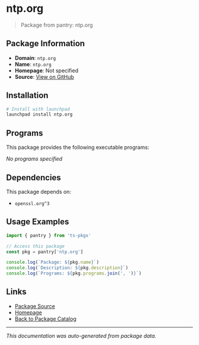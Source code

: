 # ntp.org

> Package from pantry: ntp.org

## Package Information

- **Domain**: `ntp.org`
- **Name**: `ntp.org`
- **Homepage**: Not specified
- **Source**: [View on GitHub](https://github.com/pkgxdev/pantry/tree/main/projects/ntp.org/package.yml)

## Installation

```bash
# Install with launchpad
launchpad install ntp.org
```

## Programs

This package provides the following executable programs:

*No programs specified*

## Dependencies

This package depends on:

- `openssl.org^3`

## Usage Examples

```typescript
import { pantry } from 'ts-pkgx'

// Access this package
const pkg = pantry['ntp.org']

console.log(`Package: ${pkg.name}`)
console.log(`Description: ${pkg.description}`)
console.log(`Programs: ${pkg.programs.join(', ')}`)
```

## Links

- [Package Source](https://github.com/pkgxdev/pantry/tree/main/projects/ntp.org/package.yml)
- [Homepage](#)
- [Back to Package Catalog](../../package-catalog.md)

---

*This documentation was auto-generated from package data.*
